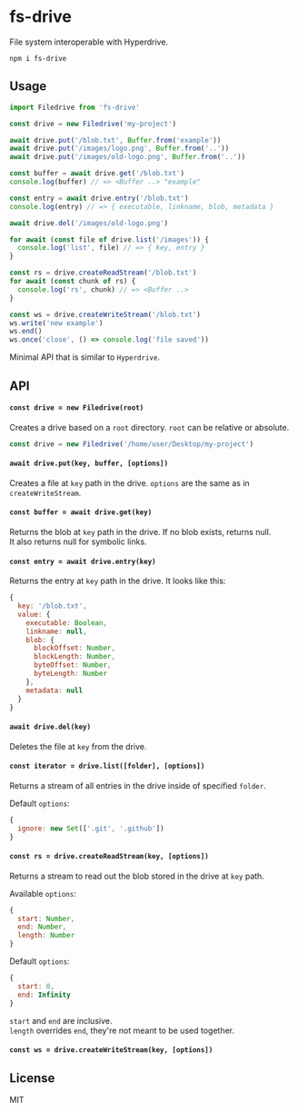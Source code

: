 # fs-drive

File system interoperable with Hyperdrive.

```
npm i fs-drive
```

## Usage
```js
import Filedrive from 'fs-drive'

const drive = new Filedrive('my-project')

await drive.put('/blob.txt', Buffer.from('example'))
await drive.put('/images/logo.png', Buffer.from('..'))
await drive.put('/images/old-logo.png', Buffer.from('..'))

const buffer = await drive.get('/blob.txt')
console.log(buffer) // => <Buffer ..> "example"

const entry = await drive.entry('/blob.txt')
console.log(entry) // => { executable, linkname, blob, metadata }

await drive.del('/images/old-logo.png')

for await (const file of drive.list('/images')) {
  console.log('list', file) // => { key, entry }
}

const rs = drive.createReadStream('/blob.txt')
for await (const chunk of rs) {
  console.log('rs', chunk) // => <Buffer ..>
}

const ws = drive.createWriteStream('/blob.txt')
ws.write('new example')
ws.end()
ws.once('close', () => console.log('file saved'))
```

Minimal API that is similar to `Hyperdrive`.

## API

#### `const drive = new Filedrive(root)`

Creates a drive based on a `root` directory. `root` can be relative or absolute.

```js
const drive = new Filedrive('/home/user/Desktop/my-project')
```

#### `await drive.put(key, buffer, [options])`

Creates a file at `key` path in the drive. `options` are the same as in `createWriteStream`.

#### `const buffer = await drive.get(key)`

Returns the blob at `key` path in the drive. If no blob exists, returns null.\
It also returns null for symbolic links.

#### `const entry = await drive.entry(key)`

Returns the entry at `key` path in the drive. It looks like this:
```js
{
  key: '/blob.txt',
  value: {
    executable: Boolean,
    linkname: null,
    blob: {
      blockOffset: Number,
      blockLength: Number,
      byteOffset: Number,
      byteLength: Number
    },
    metadata: null
  }
}
```

#### `await drive.del(key)`

Deletes the file at `key` from the drive.

#### `const iterator = drive.list([folder], [options])`

Returns a stream of all entries in the drive inside of specified `folder`.

Default `options`:
```js
{
  ignore: new Set(['.git', '.github'])
}
```

#### `const rs = drive.createReadStream(key, [options])`

Returns a stream to read out the blob stored in the drive at `key` path.

Available `options`:
```js
{
  start: Number,
  end: Number,
  length: Number
}
```

Default `options`:
```js
{
  start: 0,
  end: Infinity
}
```

`start` and `end` are inclusive.\
`length` overrides `end`, they're not meant to be used together.

#### `const ws = drive.createWriteStream(key, [options])`

## License
MIT
